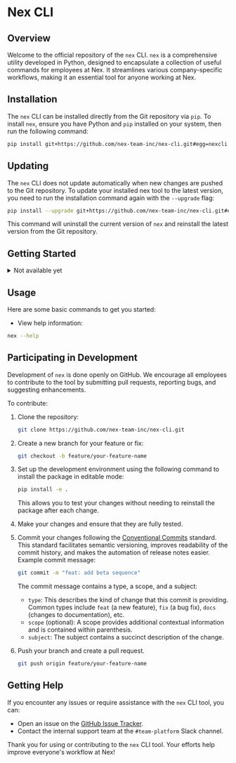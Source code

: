 # Nex CLI

## Overview

Welcome to the official repository of the `nex` CLI. `nex` is a comprehensive utility developed in Python, designed to encapsulate a collection of useful commands for employees at Nex. It streamlines various company-specific workflows, making it an essential tool for anyone working at Nex.

## Installation

The `nex` CLI can be installed directly from the Git repository via `pip`. To install `nex`, ensure you have Python and `pip` installed on your system, then run the following command:

```bash
pip install git+https://github.com/nex-team-inc/nex-cli.git#egg=nexcli
```

## Updating

The `nex` CLI does not update automatically when new changes are pushed to the Git repository. To update your installed nex tool to the latest version, you need to run the installation command again with the `--upgrade` flag:

```bash
pip install --upgrade git+https://github.com/nex-team-inc/nex-cli.git#egg=nexcli
```

This command will uninstall the current version of `nex` and reinstall the latest version from the Git repository.

## Getting Started

<details>
    <summary>Not available yet</summary>

    After installation, you can run the `nex` command to see a list of available subcommands and their descriptions. To get started, you might want to configure your personal settings:

    ```bash
    nex config --setup
    ```

    This will guide you through setting up your `nex` profile.
</details>

## Usage

Here are some basic commands to get you started:

- View help information:

```bash
nex --help
```

## Participating in Development

Development of `nex` is done openly on GitHub. We encourage all employees to contribute to the tool by submitting pull requests, reporting bugs, and suggesting enhancements.

To contribute:

1. Clone the repository:

    ```bash
    git clone https://github.com/nex-team-inc/nex-cli.git
    ```

2. Create a new branch for your feature or fix:

    ```bash
    git checkout -b feature/your-feature-name
    ```

3. Set up the development environment using the following command to install the package in editable mode:

    ```bash
    pip install -e .
    ```

    This allows you to test your changes without needing to reinstall the package after each change.

4. Make your changes and ensure that they are fully tested.

5. Commit your changes following the [Conventional Commits](https://www.conventionalcommits.org/) standard. This standard facilitates semantic versioning, improves readability of the commit history, and makes the automation of release notes easier. Example commit message:

   ```bash
   git commit -m "feat: add beta sequence"
   ```

   The commit message contains a type, a scope, and a subject:

   - `type`: This describes the kind of change that this commit is providing. Common types include `feat` (a new feature), `fix` (a bug fix), `docs` (changes to documentation), etc.
   - `scope` (optional): A scope provides additional contextual information and is contained within parenthesis.
   - `subject`: The subject contains a succinct description of the change.

6. Push your branch and create a pull request.

   ```bash
   git push origin feature/your-feature-name
   ```

## Getting Help

If you encounter any issues or require assistance with the `nex` CLI tool, you can:

- Open an issue on the [GitHub Issue Tracker](https://github.com/nex-team-inc/nex-cli/issues).
- Contact the internal support team at the `#team-platform` Slack channel.

Thank you for using or contributing to the `nex` CLI tool. Your efforts help improve everyone's workflow at Nex!